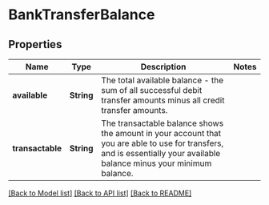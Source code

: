 # BankTransferBalance

## Properties

Name | Type | Description | Notes
------------ | ------------- | ------------- | -------------
**available** | **String** | The total available balance - the sum of all successful debit transfer amounts minus all credit transfer amounts. | 
**transactable** | **String** | The transactable balance shows the amount in your account that you are able to use for transfers, and is essentially your available balance minus your minimum balance. | 

[[Back to Model list]](../README.md#documentation-for-models) [[Back to API list]](../README.md#documentation-for-api-endpoints) [[Back to README]](../README.md)


